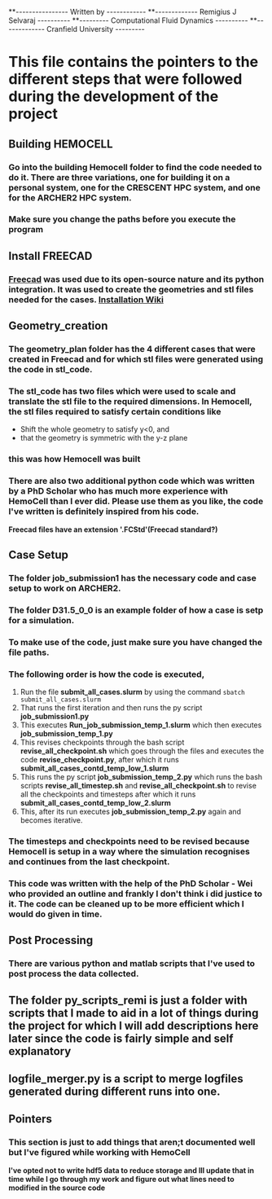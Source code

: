 **---------------- Written by ------------
**------------- Remigius J Selvaraj ----------
**--------- Computational Fluid Dynamics ----------
**------------- Cranfield University ---------

# This file contains the pointers to the different steps that were followed during the development of the project

## Building HEMOCELL
### Go into the building Hemocell folder to find the code needed to do it. There are three variations, one for building it on a personal system, one for the CRESCENT HPC system, and one for the ARCHER2 HPC system.
### Make sure you change the paths before you execute the program

## Install FREECAD
### [Freecad](https://www.freecad.org/) was used due to its open-source nature and its python integration. It was used to create the geometries and stl files needed for the cases. [Installation Wiki](https://wiki.freecad.org/Installing_on_Linux)

## Geometry_creation
### The geometry_plan folder has the 4 different cases that were created in Freecad and for which stl files were generated using the code in stl_code.
### The stl_code has two files which were used to scale and translate the stl file to the required dimensions. In Hemocell, the stl files required to satisfy certain conditions like 
- Shift the whole geometry to satisfy y<0, and 
- that the geometry is symmetric with the y-z plane
### this was how Hemocell was built 
### There are also two additional python code which was written by a PhD Scholar who has much more experience with HemoCell than I ever did. Please use them as you like, the code I've written is definitely inspired from his code. 
**Freecad files have an extension '.FCStd'(Freecad standard?)**

## Case Setup
### The folder job_submission1 has the necessary code and case setup to work on ARCHER2.
### The folder **D31.5_0_0** is an example folder of how a case is setp for a simulation. 
### To make use of the code, just make sure you have changed the file paths.
### The following order is how the code is executed,
1. Run the file **submit_all_cases.slurm** by using the command `sbatch submit_all_cases.slurm`
2. That runs the first iteration and then runs the py script **job_submission1.py**
3. This executes **Run_job_submission_temp_1.slurm** which then executes **job_submission_temp_1.py**
4. This revises checkpoints through the bash script **revise_all_checkpoint.sh** which goes through the files and executes the code **revise_checkpoint.py**, after which it runs **submit_all_cases_contd_temp_low_1.slurm**
5. This runs the py script **job_submission_temp_2.py** which runs the bash scripts **revise_all_timestep.sh** and **revise_all_checkpoint.sh** to revise all the checkpoints and timesteps after which it runs **submit_all_cases_contd_temp_low_2.slurm**
6. This, after its run executes **job_submission_temp_2.py** again and becomes iterative.
### The timesteps and checkpoints need to be revised because Hemocell is setup in a way where the simulation recognises and continues from the last checkpoint.
### This code was written with the help of the PhD Scholar - Wei who provided an outline and frankly I don't think i did justice to it. The code can be cleaned up to be more efficient which I would do given in time.

## Post Processing
### There are various python and matlab scripts that I've used to post process the data collected.

## The folder **py_scripts_remi** is just a folder with scripts that I made to aid in a lot of things during the project for which I will add descriptions here later since the code is fairly simple and self explanatory

## **logfile_merger.py** is a script to merge logfiles generated during different runs into one.

## Pointers
### This section is just to add things that aren;t documented well but I've figured while working with HemoCell
**I've opted not to write hdf5 data to reduce storage and Ill update that in time while I go through my work and figure out what lines need to modified in the source code**








